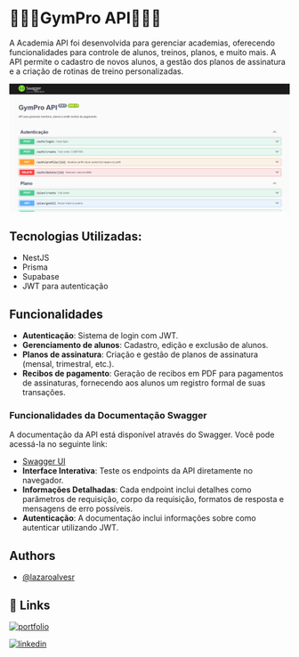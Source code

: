 
# 🏋🏼‍♂️GymPro API🏋🏼‍♂️

A Academia API foi desenvolvida para gerenciar academias, oferecendo funcionalidades para controle de alunos, treinos, planos, e muito mais. A API permite o cadastro de novos alunos, a gestão dos planos de assinatura e a criação de rotinas de treino personalizadas.

![App Screenshot](./public/img/GYM_PRO.png)

## Tecnologias Utilizadas:

- NestJS
- Prisma
- Supabase
- JWT para autenticação

## Funcionalidades

- **Autenticação**: Sistema de login com JWT.
- **Gerenciamento de alunos**: Cadastro, edição e exclusão de alunos.
- **Planos de assinatura**: Criação e gestão de planos de assinatura (mensal, trimestral, etc.).
- **Recibos de pagamento**: Geração de recibos em PDF para pagamentos de assinaturas, fornecendo aos alunos um registro formal de suas transações.

### Funcionalidades da Documentação Swagger
A documentação da API está disponível através do Swagger. Você pode acessá-la no seguinte link:

- [Swagger UI](https://github.com/lazaroalvesr/gym_pro/swagger)
- **Interface Interativa**: Teste os endpoints da API diretamente no navegador.
- **Informações Detalhadas**: Cada endpoint inclui detalhes como parâmetros de requisição, corpo da requisição, formatos de resposta e mensagens de erro possíveis.
- **Autenticação**: A documentação inclui informações sobre como autenticar utilizando JWT.

## Authors

- [@lazaroalvesr](https://github.com/lazaroalvesr)


## 🔗 Links
[![portfolio](https://img.shields.io/badge/my_portfolio-000?style=for-the-badge&logo=ko-fi&logoColor=white)](https://www.lazaroalvesr.com/)

[![linkedin](https://img.shields.io/badge/linkedin-0A66C2?style=for-the-badge&logo=linkedin&logoColor=white)](https://www.linkedin.com/in/l%C3%A1zaro-alves-r/)


